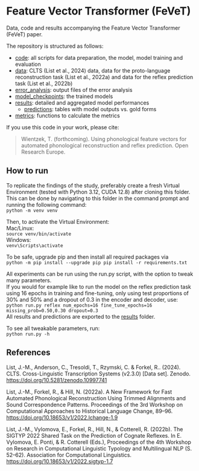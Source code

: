 # Feature Vector Transformer (FeVeT)
Data, code and results accompanying the Feature Vector Transformer (FeVeT) paper.

The repository is structured as follows:
- [code](/code/): all scripts for data preparation, the model, model training and evaluation
- [data](/data/): CLTS (List et al., 2024) data, data for the proto-language reconstruction task (List et al., 2022a) and data for the reflex prediction task (List et al., 2022b)
- [error_analysis](/error_analysis/): output files of the error analysis
- [model_checkpoints](/model_checkpoints/): the trained models
- [results](/results/): detailed and aggregated model performances
  - [predictions](/results/predictions/): tables with model outputs vs. gold forms
- [metrics](/metrics/): functions to calculate the metrics

If you use this code in your work, please cite:
> Wientzek, T. (forthcoming). Using phonological feature vectors for automated phonological reconstruction and reflex prediction. Open Research Europe.

## How to run
To replicate the findings of the study, preferably create a fresh Virtual Environment (tested with Python 3.12, CUDA 12.8) after cloning this folder.  
This can be done by navigating to this folder in the command prompt and running the following command:  
`python -m venv venv`  

Then, to activate the Virtual Environment:  
Mac/Linux:  
`source venv/bin/activate`  
Windows:  
`venv\Scripts\activate`  

To be safe, upgrade pip and then install all required packages via  
`python -m pip install --upgrade pip
pip install -r requirements.txt`  


All experiments can be run using the run.py script, with the option to tweak many parameters.  
If you would for example like to run the model on the reflex prediction task using 16 epochs in training and fine-tuning, only using test proportions of 30% and 50% and a dropout of 0.3 in the encoder and decoder, use:  
`python run.py reflex num_epochs=16 fine_tune_epochs=16 missing_prob=0.50,0.30 dropout=0.3`  
All results and predictions are exported to the [results](/results/) folder.  


To see all tweakable parameters, run:  
`python run.py -h`  


## References
List, J.-M., Anderson, C., Tresoldi, T., Rzymski, C. & Forkel, R.. (2024). CLTS. Cross-Linguistic Transcription Systems (v2.3.0) [Data set]. Zenodo. https://doi.org/10.5281/zenodo.10997741

List, J.-M., Forkel, R., & Hill, N. (2022a). A New Framework for Fast Automated Phonological Reconstruction Using Trimmed Alignments and Sound Correspondence Patterns. Proceedings of the 3rd Workshop on Computational Approaches to Historical Language Change, 89–96. https://doi.org/10.18653/v1/2022.lchange-1.9

List, J.-M., Vylomova, E., Forkel, R., Hill, N., & Cotterell, R. (2022b). The SIGTYP 2022 Shared Task on the Prediction of Cognate Reflexes. In E. Vylomova, E. Ponti, & R. Cotterell (Eds.), Proceedings of the 4th Workshop on Research in Computational Linguistic Typology and Multilingual NLP (S. 52–62). Association for Computational Linguistics. https://doi.org/10.18653/v1/2022.sigtyp-1.7

